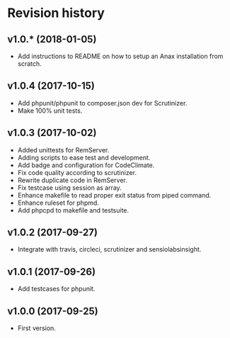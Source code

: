 Revision history
=================================


v1.0.* (2018-01-05)
---------------------------------

* Add instructions to README on how to setup an Anax installation from scratch.


v1.0.4 (2017-10-15)
---------------------------------

* Add phpunit/phpunit to composer.json dev for Scrutinizer.
* Make 100% unit tests.


v1.0.3 (2017-10-02)
---------------------------------

* Added unittests for RemServer.
* Adding scripts to ease test and development.
* Add badge and configuration for CodeClimate.
* Fix code quality according to scrutinizer.
* Rewrite duplicate code in RemServer.
* Fix testcase using session as array.
* Enhance makefile to read proper exit status from piped command.
* Enhance ruleset for phpmd.
* Add phpcpd to makefile and testsuite.


v1.0.2 (2017-09-27)
---------------------------------

* Integrate with travis, circleci, scrutinizer and sensiolabsinsight.


v1.0.1 (2017-09-26)
---------------------------------

* Add testcases for phpunit.


v1.0.0 (2017-09-25)
---------------------------------

* First version.
